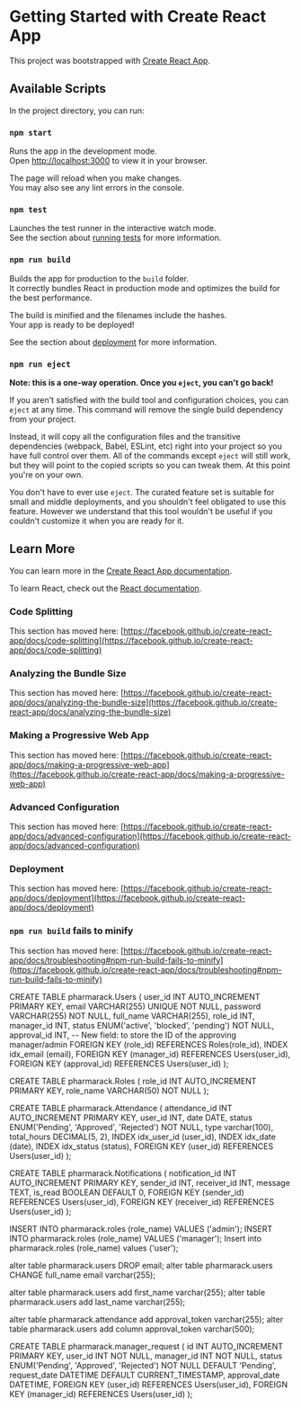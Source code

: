 # Getting Started with Create React App

This project was bootstrapped with [Create React App](https://github.com/facebook/create-react-app).

## Available Scripts

In the project directory, you can run:

### `npm start`

Runs the app in the development mode.\
Open [http://localhost:3000](http://localhost:3000) to view it in your browser.

The page will reload when you make changes.\
You may also see any lint errors in the console.

### `npm test`

Launches the test runner in the interactive watch mode.\
See the section about [running tests](https://facebook.github.io/create-react-app/docs/running-tests) for more information.

### `npm run build`

Builds the app for production to the `build` folder.\
It correctly bundles React in production mode and optimizes the build for the best performance.

The build is minified and the filenames include the hashes.\
Your app is ready to be deployed!

See the section about [deployment](https://facebook.github.io/create-react-app/docs/deployment) for more information.

### `npm run eject`

**Note: this is a one-way operation. Once you `eject`, you can't go back!**

If you aren't satisfied with the build tool and configuration choices, you can `eject` at any time. This command will remove the single build dependency from your project.

Instead, it will copy all the configuration files and the transitive dependencies (webpack, Babel, ESLint, etc) right into your project so you have full control over them. All of the commands except `eject` will still work, but they will point to the copied scripts so you can tweak them. At this point you're on your own.

You don't have to ever use `eject`. The curated feature set is suitable for small and middle deployments, and you shouldn't feel obligated to use this feature. However we understand that this tool wouldn't be useful if you couldn't customize it when you are ready for it.

## Learn More

You can learn more in the [Create React App documentation](https://facebook.github.io/create-react-app/docs/getting-started).

To learn React, check out the [React documentation](https://reactjs.org/).

### Code Splitting

This section has moved here: [https://facebook.github.io/create-react-app/docs/code-splitting](https://facebook.github.io/create-react-app/docs/code-splitting)

### Analyzing the Bundle Size

This section has moved here: [https://facebook.github.io/create-react-app/docs/analyzing-the-bundle-size](https://facebook.github.io/create-react-app/docs/analyzing-the-bundle-size)

### Making a Progressive Web App

This section has moved here: [https://facebook.github.io/create-react-app/docs/making-a-progressive-web-app](https://facebook.github.io/create-react-app/docs/making-a-progressive-web-app)

### Advanced Configuration

This section has moved here: [https://facebook.github.io/create-react-app/docs/advanced-configuration](https://facebook.github.io/create-react-app/docs/advanced-configuration)

### Deployment

This section has moved here: [https://facebook.github.io/create-react-app/docs/deployment](https://facebook.github.io/create-react-app/docs/deployment)

### `npm run build` fails to minify

This section has moved here: [https://facebook.github.io/create-react-app/docs/troubleshooting#npm-run-build-fails-to-minify](https://facebook.github.io/create-react-app/docs/troubleshooting#npm-run-build-fails-to-minify)




CREATE TABLE pharmarack.Users (
    user_id INT AUTO_INCREMENT PRIMARY KEY,
    email VARCHAR(255) UNIQUE NOT NULL,
    password VARCHAR(255) NOT NULL,
    full_name VARCHAR(255),
    role_id INT,
    manager_id INT,
    status ENUM('active', 'blocked', 'pending') NOT NULL,
    approval_id INT, -- New field: to store the ID of the approving manager/admin
    FOREIGN KEY (role_id) REFERENCES Roles(role_id),
    INDEX idx_email (email),
    FOREIGN KEY (manager_id) REFERENCES Users(user_id),
    FOREIGN KEY (approval_id) REFERENCES Users(user_id)
);

CREATE TABLE pharmarack.Roles (
    role_id INT AUTO_INCREMENT PRIMARY KEY,
    role_name VARCHAR(50) NOT NULL
);

CREATE TABLE pharmarack.Attendance (
    attendance_id INT AUTO_INCREMENT PRIMARY KEY,
    user_id INT,
    date DATE,
    status ENUM('Pending', 'Approved', 'Rejected') NOT NULL,
    type varchar(100),
    total_hours DECIMAL(5, 2),
    INDEX idx_user_id (user_id),
    INDEX idx_date (date),
    INDEX idx_status (status),
    FOREIGN KEY (user_id) REFERENCES Users(user_id)
);

CREATE TABLE pharmarack.Notifications (
    notification_id INT AUTO_INCREMENT PRIMARY KEY,
    sender_id INT,
    receiver_id INT,
    message TEXT,
    is_read BOOLEAN DEFAULT 0,
    FOREIGN KEY (sender_id) REFERENCES Users(user_id),
    FOREIGN KEY (receiver_id) REFERENCES Users(user_id)
);


INSERT INTO pharmarack.roles (role_name) VALUES ('admin');
INSERT INTO pharmarack.roles (role_name) VALUES ('manager');
Insert into pharmarack.roles (role_name) values ('user');




alter table pharmarack.users DROP email;
alter table pharmarack.users CHANGE full_name email varchar(255);

alter table pharmarack.users add first_name varchar(255);
alter table pharmarack.users add last_name varchar(255);


alter table pharmarack.attendance add approval_token varchar(255);
alter table pharmarack.users add column approval_token varchar(500);


CREATE TABLE pharmarack.manager_request (
    id INT AUTO_INCREMENT PRIMARY KEY,
    user_id INT NOT NULL,
    manager_id INT NOT NULL,
    status ENUM('Pending', 'Approved', 'Rejected') NOT NULL DEFAULT 'Pending',
    request_date DATETIME DEFAULT CURRENT_TIMESTAMP,
    approval_date DATETIME,
    FOREIGN KEY (user_id) REFERENCES Users(user_id),
    FOREIGN KEY (manager_id) REFERENCES Users(user_id)
);
